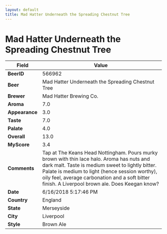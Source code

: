 ```yaml
---
layout: default
title: Mad Hatter Underneath the Spreading Chestnut Tree
---
```


# Mad Hatter Underneath the Spreading Chestnut Tree

| Field         | Value     |
|---------------|-----------|
| **BeerID** | 566962 |
| **Beer** | Mad Hatter Underneath the Spreading Chestnut Tree |
| **Brewer** | Mad Hatter Brewing Co. |
| **Aroma** | 7.0 |
| **Appearance** | 3.0 |
| **Taste** | 7.0 |
| **Palate** | 4.0 |
| **Overall** | 13.0 |
| **MyScore** | 3.4 |
| **Comments** | Tap at The Keans Head Nottingham. Pours murky brown with thin lace halo. Aroma has nuts and dark malt. Taste is medium sweet to lightly bitter. Palate is medium to light &#40;hence session worthy&#41;, oily feel, average carbonation and a soft bitter finish. A Liverpool brown ale. Does Keegan know? |
| **Date** | 6/16/2018 5:17:46 PM |
| **Country** | England |
| **State** | Merseyside |
| **City** | Liverpool |
| **Style** | Brown Ale |
